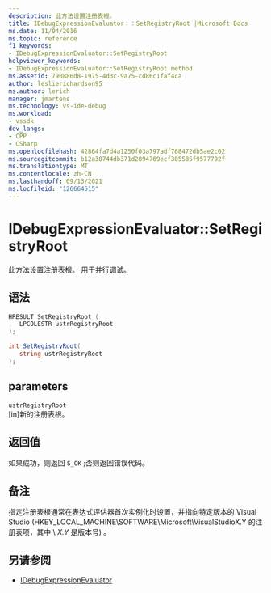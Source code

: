 ```yaml
---
description: 此方法设置注册表根。
title: IDebugExpressionEvaluator：：SetRegistryRoot |Microsoft Docs
ms.date: 11/04/2016
ms.topic: reference
f1_keywords:
- IDebugExpressionEvaluator::SetRegistryRoot
helpviewer_keywords:
- IDebugExpressionEvaluator::SetRegistryRoot method
ms.assetid: 790886d8-1975-4d3c-9a75-cd86c1faf4ca
author: leslierichardson95
ms.author: lerich
manager: jmartens
ms.technology: vs-ide-debug
ms.workload:
- vssdk
dev_langs:
- CPP
- CSharp
ms.openlocfilehash: 42864fa7d4a1250f03a797adf768472db5ae2c02
ms.sourcegitcommit: b12a38744db371d2894769ecf305585f9577792f
ms.translationtype: MT
ms.contentlocale: zh-CN
ms.lasthandoff: 09/13/2021
ms.locfileid: "126664515"
---
```

# <a name="idebugexpressionevaluatorsetregistryroot"></a>IDebugExpressionEvaluator::SetRegistryRoot
此方法设置注册表根。 用于并行调试。

## <a name="syntax"></a>语法

```cpp
HRESULT SetRegistryRoot ( 
   LPCOLESTR ustrRegistryRoot
);
```

```csharp
int SetRegistryRoot(
   string ustrRegistryRoot
);
```

## <a name="parameters"></a>parameters
`ustrRegistryRoot`\
[in]新的注册表根。

## <a name="return-value"></a>返回值
 如果成功，则返回 `S_OK` ;否则返回错误代码。

## <a name="remarks"></a>备注
 指定注册表根通常在表达式评估器首次实例化时设置，并指向特定版本的 Visual Studio (HKEY_LOCAL_MACHINE\SOFTWARE\Microsoft\VisualStudioX.Y 的注册表项，其中 \\ *X.Y* 是版本号) 。 

## <a name="see-also"></a>另请参阅
- [IDebugExpressionEvaluator](../../../extensibility/debugger/reference/idebugexpressionevaluator.md)
